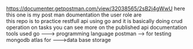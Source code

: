 
https://documenter.getpostman.com/view/32038565/2sB2j4gWwU
here this  one is my  post man  doumentation
the user  role  are  
this   repo is   to practice restfull api using go and  it is basically doing   crud  operation on tasks 
you can  see more on the published  api documentation
tools used 
go ---> programming language
postman --> for testing
mongodb atlas for  --->data base storage


